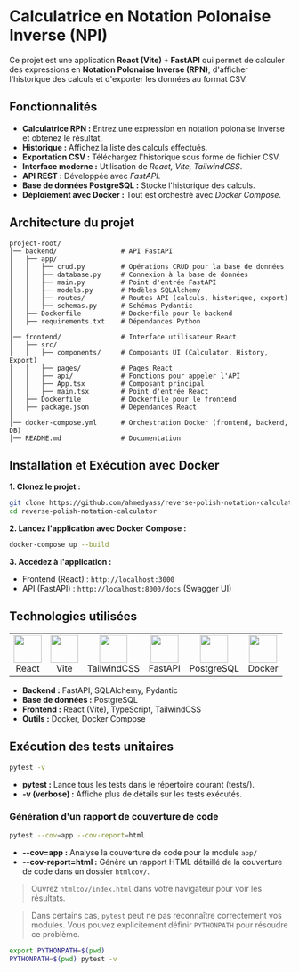 # Calculatrice en Notation Polonaise Inverse (NPI)

Ce projet est une application **React (Vite) + FastAPI** qui permet de calculer des expressions en **Notation Polonaise Inverse (RPN)**, d'afficher l'historique des calculs et d'exporter les données au format CSV.

## Fonctionnalités
- **Calculatrice RPN :** Entrez une expression en notation polonaise inverse et obtenez le résultat.  
- **Historique :** Affichez la liste des calculs effectués.  
- **Exportation CSV :** Téléchargez l'historique sous forme de fichier CSV.  
- **Interface moderne :** Utilisation de *React, Vite, TailwindCSS*.  
- **API REST :** Développée avec *FastAPI*.  
- **Base de données PostgreSQL :** Stocke l'historique des calculs.  
- **Déploiement avec Docker :** Tout est orchestré avec *Docker Compose*.  

## Architecture du projet
```
project-root/
│── backend/                # API FastAPI
│   ├── app/
│   │   ├── crud.py         # Opérations CRUD pour la base de données
│   │   ├── database.py     # Connexion à la base de données
│   │   ├── main.py         # Point d'entrée FastAPI
│   │   ├── models.py       # Modèles SQLAlchemy
│   │   ├── routes/         # Routes API (calculs, historique, export)
│   │   ├── schemas.py      # Schémas Pydantic
│   ├── Dockerfile          # Dockerfile pour le backend
│   ├── requirements.txt    # Dépendances Python
│
│── frontend/               # Interface utilisateur React
│   ├── src/
│   │   ├── components/     # Composants UI (Calculator, History, Export)
│   │   ├── pages/          # Pages React
│   │   ├── api/            # Fonctions pour appeler l'API
│   │   ├── App.tsx         # Composant principal
│   │   ├── main.tsx        # Point d'entrée React
│   ├── Dockerfile          # Dockerfile pour le frontend
│   ├── package.json        # Dépendances React
│
│── docker-compose.yml      # Orchestration Docker (frontend, backend, DB)
│── README.md               # Documentation
```

## Installation et Exécution avec Docker
**1. Clonez le projet :**  
```sh
git clone https://github.com/ahmedyass/reverse-polish-notation-calculator.git
cd reverse-polish-notation-calculator
```

**2. Lancez l'application avec Docker Compose :**  
```sh
docker-compose up --build
```

**3. Accédez à l'application :**  
- Frontend (React) : `http://localhost:3000`  
- API (FastAPI) : `http://localhost:8000/docs` (Swagger UI)  

## Technologies utilisées
<table> 
    <tr>
        <td align="center"><img src="https://cdn.worldvectorlogo.com/logos/react-2.svg" width="50"/><br>React</td>
        <td align="center"><img src="https://vitejs.dev/logo.svg" width="50"/><br>Vite</td>
        <td align="center"><img src="https://cdn.worldvectorlogo.com/logos/tailwindcss.svg" width="50"/><br>TailwindCSS</td>
        <td align="center"><img src="https://fastapi.tiangolo.com/img/logo-margin/logo-teal.png" width="50"/><br>FastAPI</td>
        <td align="center"><img src="https://cdn.worldvectorlogo.com/logos/postgresql.svg" width="50"/><br>PostgreSQL</td>
        <td align="center"><img src="https://cdn.worldvectorlogo.com/logos/docker.svg" width="50"/><br>Docker</td> 
    </tr> 
</table>

- **Backend :** FastAPI, SQLAlchemy, Pydantic  
- **Base de données :** PostgreSQL  
- **Frontend :** React (Vite), TypeScript, TailwindCSS  
- **Outils :** Docker, Docker Compose

## Exécution des tests unitaires
```sh
pytest -v
```

- **pytest :** Lance tous les tests dans le répertoire courant (tests/).
- **-v (verbose) :** Affiche plus de détails sur les tests exécutés.

### Génération d'un rapport de couverture de code
```sh
pytest --cov=app --cov-report=html
```

- **--cov=app :** Analyse la couverture de code pour le module `app/`
- **--cov-report=html :** Génère un rapport HTML détaillé de la couverture de code dans un dossier `htmlcov/`.

> Ouvrez `htmlcov/index.html` dans votre navigateur pour voir les résultats.

> Dans certains cas, `pytest` peut ne pas reconnaître correctement vos modules. Vous pouvez explicitement définir `PYTHONPATH` pour résoudre ce problème.

```sh
export PYTHONPATH=$(pwd)
PYTHONPATH=$(pwd) pytest -v
```
